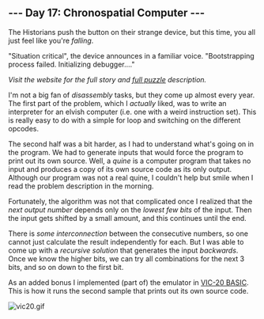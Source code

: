 ## --- Day 17: Chronospatial Computer ---
The Historians push the button on their strange device, but this time, you all just feel like you're _falling_.

"Situation critical", the device announces in a familiar voice. "Bootstrapping process failed. Initializing debugger...."

_Visit the website for the full story and [full puzzle](https://adventofcode.com/2024/day/17) description._

I'm not a big fan of _disassembly_ tasks, but they come up almost every year. The first part of the problem, which 
I _actually_ liked, was to write an interpreter for an elvish computer (i.e. one with a weird instruction set). This 
is really easy to do with a simple for loop and switching on the different opcodes.

The second half was a bit harder, as I had to understand what's going on in the program. We had to generate inputs that 
would force the program to print out its own source.  Well, a _quine_ is a computer program that takes no input and 
produces a copy of its own source code as its only output. Although our program was not a real quine, I couldn't help 
but smile when I read the problem description in the morning. 

Fortunately, the algorithm was not that complicated once I realized that the _next output number_ depends only on the 
_lowest few bits_ of the input. Then the input gets shifted by a small amount, and this continues until the end. 

There is _some interconnection_ between the consecutive numbers, so one cannot just calculate the result independently 
for each. But I was able to come up with a _recursive solution_ that generates the input _backwards_. Once we know the 
higher bits, we can try all combinations for the next 3 bits, and so on down to the first bit.

As an added bonus I implemented (part of) the emulator in [VIC-20 BASIC](https://hu.wikipedia.org/wiki/Commodore_VIC-20). 
This is how it runs the second sample that prints out its own source code.

![vic20.gif](vic20.gif)